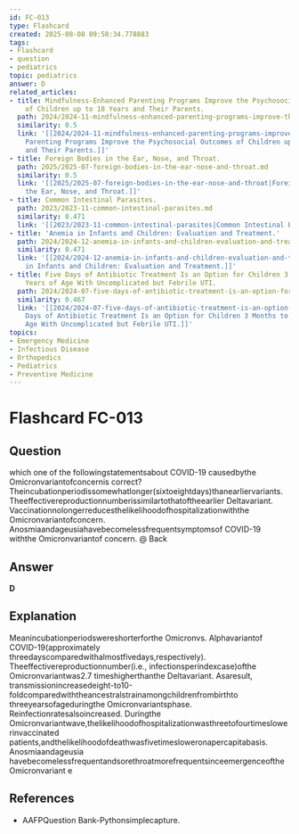 ```yaml
---
id: FC-013
type: Flashcard
created: 2025-08-08 09:58:34.778883
tags:
- Flashcard
- question
- pediatrics
topic: pediatrics
answer: D
related_articles:
- title: Mindfulness-Enhanced Parenting Programs Improve the Psychosocial Outcomes
    of Children up to 18 Years and Their Parents.
  path: 2024/2024-11-mindfulness-enhanced-parenting-programs-improve-the-psychoso.md
  similarity: 0.5
  link: '[[2024/2024-11-mindfulness-enhanced-parenting-programs-improve-the-psychoso|Mindfulness-Enhanced
    Parenting Programs Improve the Psychosocial Outcomes of Children up to 18 Years
    and Their Parents.]]'
- title: Foreign Bodies in the Ear, Nose, and Throat.
  path: 2025/2025-07-foreign-bodies-in-the-ear-nose-and-throat.md
  similarity: 0.5
  link: '[[2025/2025-07-foreign-bodies-in-the-ear-nose-and-throat|Foreign Bodies in
    the Ear, Nose, and Throat.]]'
- title: Common Intestinal Parasites.
  path: 2023/2023-11-common-intestinal-parasites.md
  similarity: 0.471
  link: '[[2023/2023-11-common-intestinal-parasites|Common Intestinal Parasites.]]'
- title: 'Anemia in Infants and Children: Evaluation and Treatment.'
  path: 2024/2024-12-anemia-in-infants-and-children-evaluation-and-treatment.md
  similarity: 0.471
  link: '[[2024/2024-12-anemia-in-infants-and-children-evaluation-and-treatment|Anemia
    in Infants and Children: Evaluation and Treatment.]]'
- title: Five Days of Antibiotic Treatment Is an Option for Children 3 Months to 5
    Years of Age With Uncomplicated but Febrile UTI.
  path: 2024/2024-07-five-days-of-antibiotic-treatment-is-an-option-for-children.md
  similarity: 0.467
  link: '[[2024/2024-07-five-days-of-antibiotic-treatment-is-an-option-for-children|Five
    Days of Antibiotic Treatment Is an Option for Children 3 Months to 5 Years of
    Age With Uncomplicated but Febrile UTI.]]'
topics:
- Emergency Medicine
- Infectious Disease
- Orthopedics
- Pediatrics
- Preventive Medicine
---
```


# Flashcard FC-013

## Question

which one of the followingstatementsabout COVID-19 causedbythe Omicronvariantofconcernis correct? Theincubationperiodissomewhatlonger(sixtoeightdays)thanearliervariants. Theeffectivereproductionnumberissimilartothatoftheearlier Deltavariant. Vaccinationnolongerreducesthelikelihoodofhospitalizationwiththe Omicronvariantofconcern. Anosmiaandageusiahavebecomelessfrequentsymptomsof COVID-19 withthe Omicronvariantof concern. @ Back

## Answer

**D**

## Explanation

Meanincubationperiodswereshorterforthe Omicronvs. Alphavariantof COVID-19(approximately threedayscomparedwithalmostfivedays,respectively). Theeffectivereproductionnumber(i.e., infectionsperindexcase)ofthe Omicronvariantwas2.7 timeshigherthanthe Deltavariant. Asaresult, transmissionincreasedeight-to10-foldcomparedwiththeancestralstrainamongchildrenfrombirthto threeyearsofageduringthe Omicronvariantsphase. Reinfectionratesalsoincreased. Duringthe Omicronvariantwave,thelikelihoodofhospitalizationwasthreetofourtimeslowerinvaccinated patients,andthelikelihoodofdeathwasfivetimesloweronapercapitabasis. Anosmiaandageusia havebecomelessfrequentandsorethroatmorefrequentsinceemergenceofthe Omicronvariant e

## References

- AAFPQuestion Bank-Pythonsimplecapture.

